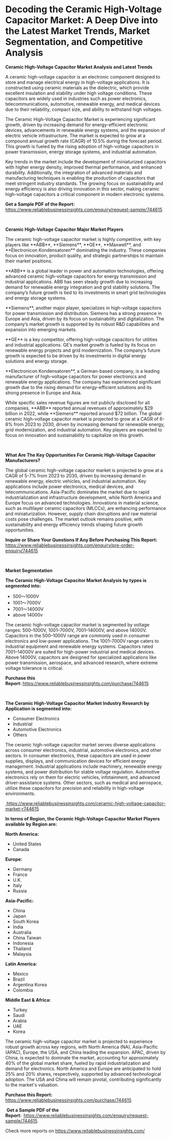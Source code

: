 <p><h1>Decoding the Ceramic High-Voltage Capacitor Market: A Deep Dive into the Latest Market Trends, Market Segmentation, and Competitive Analysis</h1></p><p><strong>Ceramic High-Voltage Capacitor Market Analysis and Latest Trends</strong></p>
<p><p>A ceramic high-voltage capacitor is an electronic component designed to store and manage electrical energy in high-voltage applications. It is constructed using ceramic materials as the dielectric, which provide excellent insulation and stability under high voltage conditions. These capacitors are widely used in industries such as power electronics, telecommunications, automotive, renewable energy, and medical devices due to their reliability, compact size, and ability to withstand high voltages.</p><p>The Ceramic High-Voltage Capacitor Market is experiencing significant growth, driven by increasing demand for energy-efficient electronic devices, advancements in renewable energy systems, and the expansion of electric vehicle infrastructure. The market is expected to grow at a compound annual growth rate (CAGR) of 10.5% during the forecast period. This growth is fueled by the rising adoption of high-voltage capacitors in power transmission, energy storage systems, and industrial automation.</p><p>Key trends in the market include the development of miniaturized capacitors with higher energy density, improved thermal performance, and enhanced durability. Additionally, the integration of advanced materials and manufacturing techniques is enabling the production of capacitors that meet stringent industry standards. The growing focus on sustainability and energy efficiency is also driving innovation in this sector, making ceramic high-voltage capacitors a critical component in modern electronic systems.</p></p>
<p><strong>Get a Sample PDF of the Report:&nbsp;</strong> <a href="https://www.reliablebusinessinsights.com/enquiry/request-sample/744615?utm_campaign=112&utm_medium=2&utm_source=Github&utm_content=ia&utm_term=20012025&utm_id=ceramic-high-voltage-capacitor">https://www.reliablebusinessinsights.com/enquiry/request-sample/744615</a></p>
<p>&nbsp;</p>
<p><strong>Ceramic High-Voltage Capacitor Major Market Players</strong></p>
<p><p>The ceramic high-voltage capacitor market is highly competitive, with key players like **ABB**, **Siemens**, **GE**, **Maxwell**, and **Electronicon Kondensatoren** dominating the industry. These companies focus on innovation, product quality, and strategic partnerships to maintain their market positions.</p><p>**ABB** is a global leader in power and automation technologies, offering advanced ceramic high-voltage capacitors for energy transmission and industrial applications. ABB has seen steady growth due to increasing demand for renewable energy integration and grid stability solutions. The company’s future growth is tied to its investments in smart grid technologies and energy storage systems.</p><p>**Siemens**, another major player, specializes in high-voltage capacitors for power transmission and distribution. Siemens has a strong presence in Europe and Asia, driven by its focus on sustainability and digitalization. The company’s market growth is supported by its robust R&D capabilities and expansion into emerging markets.</p><p>**GE** is a key competitor, offering high-voltage capacitors for utilities and industrial applications. GE’s market growth is fueled by its focus on renewable energy projects and grid modernization. The company’s future growth is expected to be driven by its investments in digital energy solutions and energy storage.</p><p>**Electronicon Kondensatoren**, a German-based company, is a leading manufacturer of high-voltage capacitors for power electronics and renewable energy applications. The company has experienced significant growth due to the rising demand for energy-efficient solutions and its strong presence in Europe and Asia.</p><p>While specific sales revenue figures are not publicly disclosed for all companies, **ABB** reported annual revenues of approximately $29 billion in 2022, while **Siemens** reported around $72 billion. The global ceramic high-voltage capacitor market is projected to grow at a CAGR of 6-8% from 2023 to 2030, driven by increasing demand for renewable energy, grid modernization, and industrial automation. Key players are expected to focus on innovation and sustainability to capitalize on this growth.</p></p>
<p>&nbsp;</p>
<p><strong>What Are The Key Opportunities For Ceramic High-Voltage Capacitor Manufacturers?</strong></p>
<p><p>The global ceramic high-voltage capacitor market is projected to grow at a CAGR of 5-7% from 2023 to 2030, driven by increasing demand in renewable energy, electric vehicles, and industrial automation. Key applications include power electronics, medical devices, and telecommunications. Asia-Pacific dominates the market due to rapid industrialization and infrastructure development, while North America and Europe focus on advanced technologies. Innovations in material science, such as multilayer ceramic capacitors (MLCCs), are enhancing performance and miniaturization. However, supply chain disruptions and raw material costs pose challenges. The market outlook remains positive, with sustainability and energy efficiency trends shaping future growth opportunities.</p></p>
<p><strong>Inquire or Share Your Questions If Any Before Purchasing This Report:</strong> <a href="https://www.reliablebusinessinsights.com/enquiry/pre-order-enquiry/744615?utm_campaign=112&utm_medium=2&utm_source=Github&utm_content=ia&utm_term=20012025&utm_id=ceramic-high-voltage-capacitor">https://www.reliablebusinessinsights.com/enquiry/pre-order-enquiry/744615</a></p>
<p>&nbsp;</p>
<p><strong>Market Segmentation</strong></p>
<p><strong>The Ceramic High-Voltage Capacitor Market Analysis by types is segmented into:</strong></p>
<p><ul><li>500～1000V</li><li>1001～7000V</li><li>7001～14000V</li><li>above 14000v</li></ul></p>
<p><p>The ceramic high-voltage capacitor market is segmented by voltage ranges: 500–1000V, 1001–7000V, 7001–14000V, and above 14000V. Capacitors in the 500–1000V range are commonly used in consumer electronics and low-power applications. The 1001–7000V range caters to industrial equipment and renewable energy systems. Capacitors rated 7001–14000V are suited for high-power industrial and medical devices. Above 14000V, capacitors are designed for specialized applications like power transmission, aerospace, and advanced research, where extreme voltage tolerance is critical.</p></p>
<p><strong>Purchase this Report:&nbsp;</strong><a href="https://www.reliablebusinessinsights.com/purchase/744615?utm_campaign=112&utm_medium=2&utm_source=Github&utm_content=ia&utm_term=20012025&utm_id=ceramic-high-voltage-capacitor">https://www.reliablebusinessinsights.com/purchase/744615</a></p>
<p>&nbsp;</p>
<p><strong>The Ceramic High-Voltage Capacitor Market Industry Research by Application is segmented into:</strong></p>
<p><ul><li>Consumer Electronics</li><li>Industrial</li><li>Automotive Electronics</li><li>Others</li></ul></p>
<p><p>The ceramic high-voltage capacitor market serves diverse applications across consumer electronics, industrial, automotive electronics, and other sectors. In consumer electronics, these capacitors are used in power supplies, displays, and communication devices for efficient energy management. Industrial applications include machinery, renewable energy systems, and power distribution for stable voltage regulation. Automotive electronics rely on them for electric vehicles, infotainment, and advanced driver-assistance systems. Other sectors, such as medical and aerospace, utilize these capacitors for precision and reliability in high-voltage environments.</p></p>
<p><a href="https://www.reliablebusinessinsights.com/ceramic-high-voltage-capacitor-market-r744615?utm_campaign=112&utm_medium=2&utm_source=Github&utm_content=ia&utm_term=20012025&utm_id=ceramic-high-voltage-capacitor">&nbsp;https://www.reliablebusinessinsights.com/ceramic-high-voltage-capacitor-market-r744615</a></p>
<p><strong>In terms of Region, the Ceramic High-Voltage Capacitor Market Players available by Region are:</strong></p>
<p>
    <p> <strong> North America: </strong>
        <ul>
            <li>United States</li>
            <li>Canada</li>
        </ul>
        </p> 
    <p> <strong> Europe: </strong>
        <ul>
            <li>Germany</li>
            <li>France</li>
            <li>U.K.</li>
            <li>Italy</li>
            <li>Russia</li>
        </ul>
        </p> 
    <p> <strong> Asia-Pacific: </strong>
        <ul>
            <li>China</li>
            <li>Japan</li>
            <li>South Korea</li>
            <li>India</li>
            <li>Australia</li>
            <li>China Taiwan</li>
            <li>Indonesia</li>
            <li>Thailand</li>
            <li>Malaysia</li>
        </ul>
        </p> 
    <p> <strong> Latin America: </strong>
        <ul>
            <li>Mexico</li>
            <li>Brazil</li>
            <li>Argentina Korea</li>
            <li>Colombia</li>
        </ul>
        </p> 
    <p> <strong> Middle East & Africa: </strong>
        <ul>
            <li>Turkey</li>
            <li>Saudi</li>
            <li>Arabia</li>
            <li>UAE</li>
            <li>Korea</li>
        </ul>
    </p>
    </p>
<p><p>The ceramic high-voltage capacitor market is projected to experience robust growth across key regions, with North America (NA), Asia-Pacific (APAC), Europe, the USA, and China leading the expansion. APAC, driven by China, is expected to dominate the market, accounting for approximately 40% of the global market share, fueled by rapid industrialization and demand for electronics. North America and Europe are anticipated to hold 25% and 20% shares, respectively, supported by advanced technological adoption. The USA and China will remain pivotal, contributing significantly to the market's valuation.</p></p>
<p><strong>Purchase this Report: </strong><a href="https://www.reliablebusinessinsights.com/purchase/744615?utm_campaign=112&utm_medium=2&utm_source=Github&utm_content=ia&utm_term=20012025&utm_id=ceramic-high-voltage-capacitor">https://www.reliablebusinessinsights.com/purchase/744615</a></p>
<p>&nbsp;<strong>Get a Sample PDF of the Report:&nbsp;&nbsp;</strong><a href="https://www.reliablebusinessinsights.com/enquiry/request-sample/744615?utm_campaign=112&utm_medium=2&utm_source=Github&utm_content=ia&utm_term=20012025&utm_id=ceramic-high-voltage-capacitor">https://www.reliablebusinessinsights.com/enquiry/request-sample/744615</a></p>
<p><strong></strong></p>
<p>Check more reports on <a href="https://www.reliablebusinessinsights.com/?utm_campaign=112&utm_medium=2&utm_source=Github&utm_content=ia&utm_term=20012025&utm_id=ceramic-high-voltage-capacitor">https://www.reliablebusinessinsights.com/</a></p>